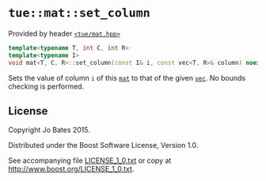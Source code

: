 `tue::mat::set_column`
======================
Provided by header [`<tue/mat.hpp>`](../../headers/mat.md)

```c++
template<typename T, int C, int R>
template<typename I>
void mat<T, C, R>::set_column(const I& i, const vec<T, R>& column) noexcept;
```

Sets the value of column `i` of this [`mat`](../../headers/mat.md) to that of
the given [`vec`](../../headers/vec.md). No bounds checking is performed.

License
-------
Copyright Jo Bates 2015.

Distributed under the Boost Software License, Version 1.0.

See accompanying file [LICENSE_1_0.txt](../../../LICENSE_1_0.txt) or copy at
http://www.boost.org/LICENSE_1_0.txt.

